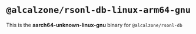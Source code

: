 # `@alcalzone/rsonl-db-linux-arm64-gnu`

This is the **aarch64-unknown-linux-gnu** binary for `@alcalzone/rsonl-db`
